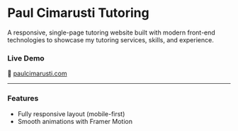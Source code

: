 # Paul Cimarusti Tutoring

A responsive, single-page tutoring website built with modern front-end technologies to showcase my tutoring services, skills, and experience.

### Live Demo
🔗 [paulcimarusti.com](https://paulcimarusti.com)

---

### Features
- Fully responsive layout (mobile-first)
- Smooth animations with Framer Motion
